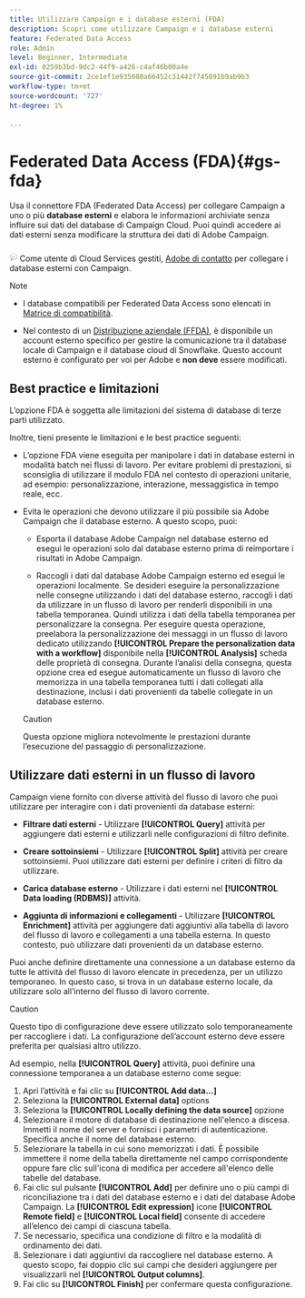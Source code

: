 ```yaml
---
title: Utilizzare Campaign e i database esterni (FDA)
description: Scopri come utilizzare Campaign e i database esterni
feature: Federated Data Access
role: Admin
level: Beginner, Intermediate
exl-id: 0259b3bd-9dc2-44f9-a426-c4af46b00a4e
source-git-commit: 2ce1ef1e935080a66452c31442f745891b9ab9b3
workflow-type: tm+mt
source-wordcount: '727'
ht-degree: 1%

---
```


# Federated Data Access (FDA){#gs-fda}

Usa il connettore FDA (Federated Data Access) per collegare Campaign a uno o più **database esterni** e elabora le informazioni archiviate senza influire sui dati del database di Campaign Cloud. Puoi quindi accedere ai dati esterni senza modificare la struttura dei dati di Adobe Campaign.

![](../assets/do-not-localize/speech.png)   Come utente di Cloud Services gestiti, [Adobe di contatto](../start/campaign-faq.md#support) per collegare i database esterni con Campaign.


>[!NOTE]
>
>* I database compatibili per Federated Data Access sono elencati in [Matrice di compatibilità](../start/compatibility-matrix.md).
>
>* Nel contesto di un [Distribuzione aziendale (FFDA)](../architecture/enterprise-deployment.md), è disponibile un account esterno specifico per gestire la comunicazione tra il database locale di Campaign e il database cloud di Snowflake. Questo account esterno è configurato per voi per Adobe e **non deve** essere modificati.
>



## Best practice e limitazioni

L’opzione FDA è soggetta alle limitazioni del sistema di database di terze parti utilizzato.

Inoltre, tieni presente le limitazioni e le best practice seguenti:

* L’opzione FDA viene eseguita per manipolare i dati in database esterni in modalità batch nei flussi di lavoro. Per evitare problemi di prestazioni, si sconsiglia di utilizzare il modulo FDA nel contesto di operazioni unitarie, ad esempio: personalizzazione, interazione, messaggistica in tempo reale, ecc.

* Evita le operazioni che devono utilizzare il più possibile sia Adobe Campaign che il database esterno. A questo scopo, puoi:

   * Esporta il database Adobe Campaign nel database esterno ed esegui le operazioni solo dal database esterno prima di reimportare i risultati in Adobe Campaign.

   * Raccogli i dati dal database Adobe Campaign esterno ed esegui le operazioni localmente.
   Se desideri eseguire la personalizzazione nelle consegne utilizzando i dati del database esterno, raccogli i dati da utilizzare in un flusso di lavoro per renderli disponibili in una tabella temporanea. Quindi utilizza i dati della tabella temporanea per personalizzare la consegna. Per eseguire questa operazione, preelabora la personalizzazione dei messaggi in un flusso di lavoro dedicato utilizzando **[!UICONTROL Prepare the personalization data with a workflow]** disponibile nella **[!UICONTROL Analysis]** scheda delle proprietà di consegna. Durante l’analisi della consegna, questa opzione crea ed esegue automaticamente un flusso di lavoro che memorizza in una tabella temporanea tutti i dati collegati alla destinazione, inclusi i dati provenienti da tabelle collegate in un database esterno.

   >[!CAUTION]
   >
   >Questa opzione migliora notevolmente le prestazioni durante l’esecuzione del passaggio di personalizzazione.


## Utilizzare dati esterni in un flusso di lavoro

Campaign viene fornito con diverse attività del flusso di lavoro che puoi utilizzare per interagire con i dati provenienti da database esterni:

* **Filtrare dati esterni** - Utilizzare **[!UICONTROL Query]** attività per aggiungere dati esterni e utilizzarli nelle configurazioni di filtro definite.

* **Creare sottoinsiemi** - Utilizzare **[!UICONTROL Split]** attività per creare sottoinsiemi. Puoi utilizzare dati esterni per definire i criteri di filtro da utilizzare.

* **Carica database esterno** - Utilizzare i dati esterni nel **[!UICONTROL Data loading (RDBMS)]** attività.

* **Aggiunta di informazioni e collegamenti** - Utilizzare **[!UICONTROL Enrichment]** attività per aggiungere dati aggiuntivi alla tabella di lavoro del flusso di lavoro e collegamenti a una tabella esterna. In questo contesto, può utilizzare dati provenienti da un database esterno.

Puoi anche definire direttamente una connessione a un database esterno da tutte le attività del flusso di lavoro elencate in precedenza, per un utilizzo temporaneo. In questo caso, si trova in un database esterno locale, da utilizzare solo all’interno del flusso di lavoro corrente.

>[!CAUTION]
>
>Questo tipo di configurazione deve essere utilizzato solo temporaneamente per raccogliere i dati. La configurazione dell’account esterno deve essere preferita per qualsiasi altro utilizzo.

Ad esempio, nella **[!UICONTROL Query]** attività, puoi definire una connessione temporanea a un database esterno come segue:

1. Apri l’attività e fai clic su **[!UICONTROL Add data...]**
1. Seleziona la **[!UICONTROL External data]** options
1. Seleziona la **[!UICONTROL Locally defining the data source]** opzione
1. Selezionare il motore di database di destinazione nell&#39;elenco a discesa. Immetti il nome del server e fornisci i parametri di autenticazione. Specifica anche il nome del database esterno.
1. Selezionare la tabella in cui sono memorizzati i dati. È possibile immettere il nome della tabella direttamente nel campo corrispondente oppure fare clic sull&#39;icona di modifica per accedere all&#39;elenco delle tabelle del database.
1. Fai clic sul pulsante **[!UICONTROL Add]** per definire uno o più campi di riconciliazione tra i dati del database esterno e i dati del database Adobe Campaign. La **[!UICONTROL Edit expression]** icone **[!UICONTROL Remote field]** e **[!UICONTROL Local field]** consente di accedere all’elenco dei campi di ciascuna tabella.
1. Se necessario, specifica una condizione di filtro e la modalità di ordinamento dei dati.
1. Selezionare i dati aggiuntivi da raccogliere nel database esterno. A questo scopo, fai doppio clic sui campi che desideri aggiungere per visualizzarli nel **[!UICONTROL Output columns]**.
1. Fai clic su **[!UICONTROL Finish]** per confermare questa configurazione.

